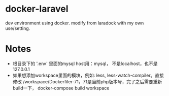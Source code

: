 # docker-laravel
dev environment using docker. modify from laradock with my own use/setting.

# Notes

- 根目录下的 '.env' 里面的mysql host用：mysql， 不是localhost，也不是127.0.0.1 
- 如果想添加workspace里面的模块，例如: less, less-watch-compiler。直接修改 /workspace/Dockerfiler-71，71是当前php版本号，完了之后需要重新build一下， docker-compose build workspace